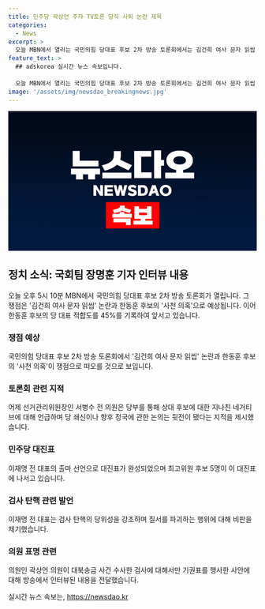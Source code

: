 ```yaml
---
title: 민주당 곽상언 주자 TV토론 당직 사퇴 논란 제목
categories:
  - News
excerpt: >
  오늘 MBN에서 열리는 국민의힘 당대표 후보 2차 방송 토론회에서는 김건희 여사 문자 읽씹 논란과 한동훈 후보의 사천 의혹이 쟁점이 될 전망이며, 네거티브 전략에 대한 우려도 제기되고 있습니다. 민주당에서는 이재명 전 대표의 출마 선언으로 대진표가 완성되고, 최고위원 후보 5명이 후보로 등장하여 당원들과의 접촉을 강화하고 있습니다. 또한, 검사 탄핵에 대한 이야기도 논의되고 있으며, 곽상언 의원의 기권표 행사로 인한 논란 또한 뜨겁게 펼쳐지고 있습니다.
feature_text: >
  ## adskorea 실시간 뉴스 속보입니다.

  오늘 MBN에서 열리는 국민의힘 당대표 후보 2차 방송 토론회에서는 김건희 여사 문자 읽씹 논란과 한동훈 후보의 사천 의혹이 쟁점이 될 전망이며, 네거티브 전략에 대한 우려도 제기되고 있습니다. 민주당에서는 이재명 전 대표의 출마 선언으로 대진표가 완성되고, 최고위원 후보 5명이 후보로 등장하여 당원들과의 접촉을 강화하고 있습니다. 또한, 검사 탄핵에 대한 이야기도 논의되고 있으며, 곽상언 의원의 기권표 행사로 인한 논란 또한 뜨겁게 펼쳐지고 있습니다.
image: '/assets/img/newsdao_breakingnews.jpg'
---
```


<p><img src="/assets/img/newsdao_breakingnews.jpg" alt="adskorea 속보" /></p>

<h2 data-ke-size="size26">정치 소식: 국회팀 장명훈 기자 인터뷰 내용</h2>

<p data-ke-size="size16">오늘 오후 5시 10분 MBN에서 국민의힘 당대표 후보 2차 방송 토론회가 열립니다. 그 쟁점은 '김건희 여사 문자 읽씹' 논란과 한동훈 후보의 '사천 의혹'으로 예상됩니다. 이어 한동훈 후보의 당 대표 적합도를 45%를 기록하여 앞서고 있습니다.</p>

<h3 data-ke-size="size24">쟁점 예상</h3>

<p data-ke-size="size16">국민의힘 당대표 후보 2차 방송 토론회에서 '김건희 여사 문자 읽씹' 논란과 한동훈 후보의 '사천 의혹'이 쟁점으로 떠오를 것으로 보입니다.</p>

<h3 data-ke-size="size24">토론회 관련 지적</h3>

<p data-ke-size="size16">어제 선거관리위원장인 서병수 전 의원은 당부를 통해 상대 후보에 대한 지나친 네거티브에 대해 언급하며 당 쇄신이나 향후 정국에 관한 논의는 뒷전이 됐다는 지적을 제시했습니다.</p>

<h3 data-ke-size="size24">민주당 대진표</h3>

<p data-ke-size="size16">이재명 전 대표의 출마 선언으로 대진표가 완성되었으며 최고위원 후보 5명이 이 대진표에 나서고 있습니다.</p>

<h3 data-ke-size="size24">검사 탄핵 관련 발언</h3>

<p data-ke-size="size16">이재명 전 대표는 검사 탄핵의 당위성을 강조하며 질서를 파괴하는 행위에 대해 비판을 제기했습니다.</p>

<h3 data-ke-size="size24">의원 표명 관련</h3>

<p data-ke-size="size16">의원인 곽상언 의원이 대북송금 사건 수사한 검사에 대해서만 기권표를 행사한 사안에 대해 방송에서 인터뷰된 내용을 전달했습니다.</p>
실시간 뉴스 속보는, <a href="https://newsdao.kr" rel="dofollow">https://newsdao.kr</a>



